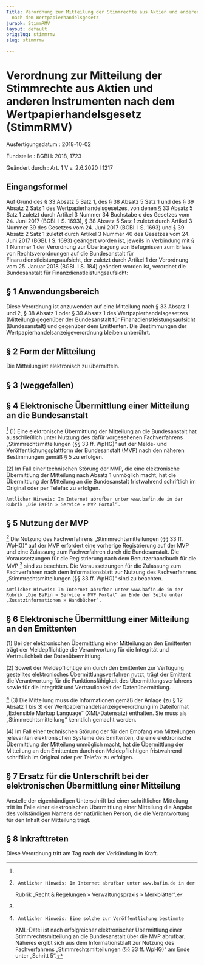 ```yaml
---
Title: Verordnung zur Mitteilung der Stimmrechte aus Aktien und anderen Instrumenten
  nach dem Wertpapierhandelsgesetz
jurabk: StimmRMV
layout: default
origslug: stimmrmv
slug: stimmrmv

---
```


# Verordnung zur Mitteilung der Stimmrechte aus Aktien und anderen Instrumenten nach dem Wertpapierhandelsgesetz (StimmRMV)

Ausfertigungsdatum
:   2018-10-02

Fundstelle
:   BGBl I: 2018, 1723

Geändert durch
:   Art. 1 V v. 2.6.2020 I 1217


## Eingangsformel

Auf Grund des § 33 Absatz 5 Satz 1, des § 38 Absatz 5 Satz 1 und des §
39 Absatz 2 Satz 1 des Wertpapierhandelsgesetzes, von denen § 33
Absatz 5 Satz 1 zuletzt durch Artikel 3 Nummer 34 Buchstabe c des
Gesetzes vom 24. Juni 2017 (BGBl. I S. 1693), § 38 Absatz 5 Satz 1
zuletzt durch Artikel 3 Nummer 39 des Gesetzes vom 24. Juni 2017
(BGBl. I S. 1693) und § 39 Absatz 2 Satz 1 zuletzt durch Artikel 3
Nummer 40 des Gesetzes vom 24. Juni 2017 (BGBl. I S. 1693) geändert
worden ist, jeweils in Verbindung mit § 1 Nummer 1 der Verordnung zur
Übertragung von Befugnissen zum Erlass von Rechtsverordnungen auf die
Bundesanstalt für Finanzdienstleistungsaufsicht, der zuletzt durch
Artikel 1 der Verordnung vom 25. Januar 2018 (BGBl. I S. 184) geändert
worden ist, verordnet die Bundesanstalt für
Finanzdienstleistungsaufsicht:


## § 1 Anwendungsbereich

Diese Verordnung ist anzuwenden auf eine Mitteilung nach § 33 Absatz 1
und 2, § 38 Absatz 1 oder § 39 Absatz 1 des Wertpapierhandelsgesetzes
(Mitteilung) gegenüber der Bundesanstalt für
Finanzdienstleistungsaufsicht (Bundesanstalt) und gegenüber dem
Emittenten. Die Bestimmungen der Wertpapierhandelsanzeigeverordnung
bleiben unberührt.


## § 2 Form der Mitteilung

Die Mitteilung ist elektronisch zu übermitteln.


## § 3 (weggefallen)



## § 4 Elektronische Übermittlung einer Mitteilung an die Bundesanstalt

[^F804350_01_BJNR172300018BJNE000501360]
(1) Eine elektronische Übermittlung der Mitteilung an die
Bundesanstalt hat ausschließlich unter Nutzung des dafür vorgesehenen
Fachverfahrens „Stimmrechtsmitteilungen (§§ 33 ff. WpHG)“ auf der
Melde- und Veröffentlichungsplattform der Bundesanstalt (MVP)
nach den näheren Bestimmungen gemäß § 5 zu erfolgen.

(2) Im Fall einer technischen Störung der MVP, die eine elektronische
Übermittlung der Mitteilung nach Absatz 1 unmöglich macht, hat die
Übermittlung der Mitteilung an die Bundesanstalt fristwahrend
schriftlich im Original oder per Telefax zu erfolgen.

    Amtlicher Hinweis: Im Internet abrufbar unter www.bafin.de in der
    Rubrik „Die BaFin » Service » MVP Portal“.
[^F804350_01_BJNR172300018BJNE000501360]: 

## § 5 Nutzung der MVP

[^F804350_02_BJNR172300018BJNE000600000]
Die Nutzung des Fachverfahrens „Stimmrechtsmitteilungen (§§ 33 ff.
WpHG)“ auf der MVP erfordert eine vorherige Registrierung auf der MVP
und eine Zulassung zum Fachverfahren durch die Bundesanstalt. Die
Voraussetzungen für die Registrierung nach dem Benutzerhandbuch für
die MVP
[^F804350_03_BJNR172300018BJNE000600000]
sind zu beachten. Die Voraussetzungen für die Zulassung zum
Fachverfahren nach dem Informationsblatt zur Nutzung des
Fachverfahrens „Stimmrechtsmitteilungen (§§ 33 ff. WpHG)“
sind zu beachten.

    Amtlicher Hinweis: Im Internet abrufbar unter www.bafin.de in der
    Rubrik „Die BaFin » Service » MVP Portal“ am Ende der Seite unter
    „Zusatzinformationen » Handbücher“.
[^F804350_02_BJNR172300018BJNE000600000]:     Amtlicher Hinweis: Im Internet abrufbar unter www.bafin.de in der
    Rubrik „Recht & Regelungen » Verwaltungspraxis » Merkblätter“.
[^F804350_03_BJNR172300018BJNE000600000]: 

## § 6 Elektronische Übermittlung einer Mitteilung an den Emittenten

(1) Bei der elektronischen Übermittlung einer Mitteilung an den
Emittenten trägt der Meldepflichtige die Verantwortung für die
Integrität und Vertraulichkeit der Datenübermittlung.

(2) Soweit der Meldepflichtige ein durch den Emittenten zur Verfügung
gestelltes elektronisches Übermittlungsverfahren nutzt, trägt der
Emittent die Verantwortung für die Funktionsfähigkeit des
Übermittlungsverfahrens sowie für die Integrität und Vertraulichkeit
der Datenübermittlung.

[^F804350_04_BJNR172300018BJNE000701360]
(3) Die Mitteilung muss die Informationen gemäß der Anlage (zu § 12
Absatz 1 bis 3) der Wertpapierhandelsanzeigeverordnung im Dateiformat
„Extensible Markup Language“ (XML-Datensatz) enthalten.
Sie muss als „Stimmrechtsmitteilung“ kenntlich gemacht werden.

(4) Im Fall einer technischen Störung der für den Empfang von
Mitteilungen relevanten elektronischen Systeme des Emittenten, die
eine elektronische Übermittlung der Mitteilung unmöglich macht, hat
die Übermittlung der Mitteilung an den Emittenten durch den
Meldepflichtigen fristwahrend schriftlich im Original oder per Telefax
zu erfolgen.

[^F804350_04_BJNR172300018BJNE000701360]:     Amtlicher Hinweis: Eine solche zur Veröffentlichung bestimmte
    XML-Datei ist              nach erfolgreicher elektronischer
    Übermittlung einer Stimmrechtsmitteilung an die Bundesanstalt über die
    MVP abrufbar. Näheres ergibt sich aus dem Informationsblatt zur
    Nutzung des Fachverfahrens „Stimmrechtsmitteilungen (§§ 33 ff. WpHG)“
    am Ende unter „Schritt 5“.


## § 7 Ersatz für die Unterschrift bei der elektronischen Übermittlung einer Mitteilung

Anstelle der eigenhändigen Unterschrift bei einer schriftlichen
Mitteilung tritt im Falle einer elektronischen Übermittlung einer
Mitteilung die Angabe des vollständigen Namens der natürlichen Person,
die die Verantwortung für den Inhalt der Mitteilung trägt.


## § 8 Inkrafttreten

Diese Verordnung tritt am Tag nach der Verkündung in Kraft.

